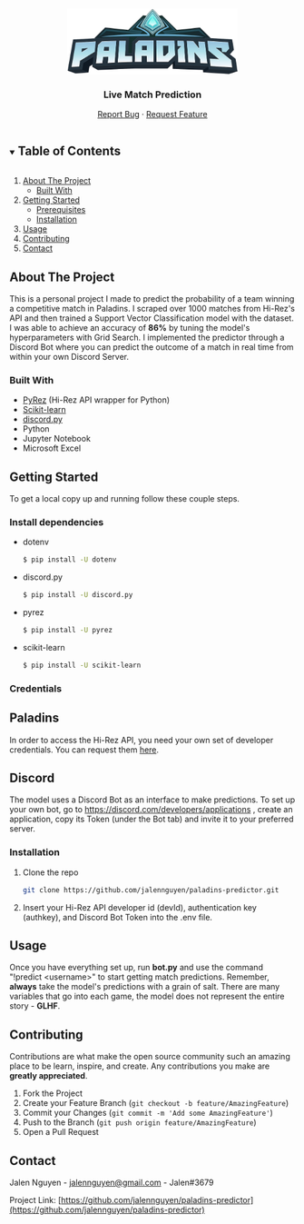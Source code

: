 <br />
<p align="center">
  <a href="https://github.com/jalennguyen/paladins-predictor">
      <img src="images/logo.png" alt="Logo" width="300" height="115">
    </a>

  <h3 align="center">Live Match Prediction</h3>
  
  <p align="center">
    <a href="https://github.com/jalennguyen/paladins-predictor/issues">Report Bug</a>
    ·
    <a href="https://github.com/jalennguyen/paladins-predictor/issues">Request Feature</a>
  </p>
</p>


<!-- TABLE OF CONTENTS -->
<details open="open">
  <summary><h2 style="display: inline-block">Table of Contents</h2></summary>
  <ol>
    <li>
      <a href="#about-the-project">About The Project</a>
      <ul>
        <li><a href="#built-with">Built With</a></li>
      </ul>
    </li>
    <li>
      <a href="#getting-started">Getting Started</a>
      <ul>
        <li><a href="#prerequisites">Prerequisites</a></li>
        <li><a href="#installation">Installation</a></li>
      </ul>
    </li>
    <li><a href="#usage">Usage</a></li>
    <li><a href="#contributing">Contributing</a></li>
    <li><a href="#contact">Contact</a></li>
  </ol>
</details>



<!-- ABOUT THE PROJECT -->
## About The Project
 This is a personal project I made to predict the probability of a team winning a competitive match in Paladins. 
 I scraped over 1000 matches from Hi-Rez's API and then trained a Support Vector Classification model with the dataset.
 I was able to achieve an accuracy of **86%** by tuning the model's hyperparameters with Grid Search.
 I implemented the predictor through a Discord Bot where you can predict the outcome of a match in real time from within your own Discord Server.


### Built With

* [PyRez](https://pyrez.readthedocs.io/en/stable/api.html#paladinsapi) (Hi-Rez API wrapper for Python)
* [Scikit-learn](https://scikit-learn.org/stable/index.html)
* [discord.py](https://discordpy.readthedocs.io/en/stable/index.html)
* Python
* Jupyter Notebook
* Microsoft Excel


<!-- GETTING STARTED -->
## Getting Started

To get a local copy up and running follow these couple steps.

### Install dependencies
* dotenv
  ```sh
  $ pip install -U dotenv
  ```
* discord.py
  ```sh
  $ pip install -U discord.py
  ```
* pyrez
  ```sh
  $ pip install -U pyrez
  ```
* scikit-learn
  ```sh
  $ pip install -U scikit-learn
  ```

### Credentials
## Paladins
In order to access the Hi-Rez API, you need your own set of developer credentials. You can request them [here](https://fs12.formsite.com/HiRez/form48/secure_index.html).

## Discord
The model uses a Discord Bot as an interface to make predictions. To set up your own bot, go to https://discord.com/developers/applications , create an application, copy its Token (under the Bot tab) and invite it to your preferred server.


### Installation

1. Clone the repo
   ```sh
   git clone https://github.com/jalennguyen/paladins-predictor.git
   ```
2. Insert your Hi-Rez API developer id (devId), authentication key (authkey), and Discord Bot Token into the .env file.



<!-- USAGE EXAMPLES -->
## Usage

Once you have everything set up, run **bot.py** and use the command "!predict \<username\>" to start getting match predictions.
Remember, **always** take the model's predictions with a grain of salt. There are many variables that go into each game, the model does not represent the entire story - **GLHF**.



<!-- CONTRIBUTING -->
## Contributing

Contributions are what make the open source community such an amazing place to be learn, inspire, and create. Any contributions you make are **greatly appreciated**.

1. Fork the Project
2. Create your Feature Branch (`git checkout -b feature/AmazingFeature`)
3. Commit your Changes (`git commit -m 'Add some AmazingFeature'`)
4. Push to the Branch (`git push origin feature/AmazingFeature`)
5. Open a Pull Request


<!-- CONTACT -->
## Contact

Jalen Nguyen - jalennguyen@gmail.com - Jalen#3679

Project Link: [https://github.com/jalennguyen/paladins-predictor](https://github.com/jalennguyen/paladins-predictor)




<!-- MARKDOWN LINKS & IMAGES -->
<!-- https://www.markdownguide.org/basic-syntax/#reference-style-links -->
[contributors-shield]: https://img.shields.io/github/contributors/github_username/repo.svg?style=for-the-badge
[contributors-url]: https://github.com/github_username/repo/graphs/contributors
[forks-shield]: https://img.shields.io/github/forks/github_username/repo.svg?style=for-the-badge
[forks-url]: https://github.com/github_username/repo/network/members
[stars-shield]: https://img.shields.io/github/stars/github_username/repo.svg?style=for-the-badge
[stars-url]: https://github.com/github_username/repo/stargazers
[issues-shield]: https://img.shields.io/github/issues/github_username/repo.svg?style=for-the-badge
[issues-url]: https://github.com/github_username/repo/issues
[license-shield]: https://img.shields.io/github/license/github_username/repo.svg?style=for-the-badge
[license-url]: https://github.com/github_username/repo/blob/master/LICENSE.txt
[linkedin-shield]: https://img.shields.io/badge/-LinkedIn-black.svg?style=for-the-badge&logo=linkedin&colorB=555
[linkedin-url]: https://linkedin.com/in/github_username
